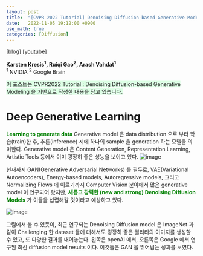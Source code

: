 ```yaml
---
layout: post
title:  "[CVPR 2022 Tutorial] Denoising Diffusion-based Generative Modeling: Foundations and Applications"
date:   2022-11-05 19:12:00 +0900
use_math: true
categories: [Diffusion]
---
```

[[blog]](https://cvpr2022-tutorial-diffusion-models.github.io/)
[[youtube]](https://www.youtube.com/watch?v=cS6JQpEY9cs)

**Karsten Kresis<sup>1</sup>, Ruiqi Gao<sup>2</sup>, Arash Vahdat<sup>1</sup>**
<br><sup>1</sup> NVIDIA <sup>2</sup> Google Brain &emsp; 

<span style='background-color: #dcffe4'> 이 포스트는 CVPR2022 Tutorial : Denoising Diffusion-based Generative Modeling 을 기반으로 작성한 내용을 담고 있습니다. </span>
  
# Deep Generative Learning

<span style='color:green;font-weight:bold'>  Learning to generate data  </span>
Generative model 은 data distribution 으로 부터 학습(train)한 후, 추론(inference) 시에 하나의 sample 을 generation 하는 모델을 의미한다.
Generative model 은 Content Generation, Representation Learning, Artistic Tools 등에서 이미 굉장히 좋은 성능을 보이고 있다. 
![image](https://user-images.githubusercontent.com/42200027/200235662-2ae7c31d-5928-491d-a34f-3ad2343b8492.png)

현재까지 GAN(Generative Adversarial Networks) 를 필두로, VAE(Variational Autoencoders), Energy-based models, Autoregressive models, 그리고 Normalizing Flows 에 이르기까지 Computer Vision 분야에서 많은 generative model 이 연구되어 왔지만, <span style='color:green;font-weight:bold'> 새롭고 강력한 (new and strong) Denoising Diffusion Models</span> 가 이들을 섭렵해갈 것이라고 예상하고 있다.

![image](https://user-images.githubusercontent.com/42200027/200235994-df851d3d-02e4-4f89-8055-d4ea4602d739.png)

그림에서 볼 수 있듯이, 최근 연구되는 Denoising Diffusion model 은 ImageNet 과 같이 Challenging 한 dataset 들에 대해서도 굉장히 좋은 퀄리티의 이미지를 생성할 수 있고, 또 다양한 결과를 내어놓는다. 왼쪽은 openAi 에서, 오른쪽은 Google 에서 연구된 최신 diffusion model results 이다. 이것들은 GAN 을 뛰어넘는 성과를 보였다.
